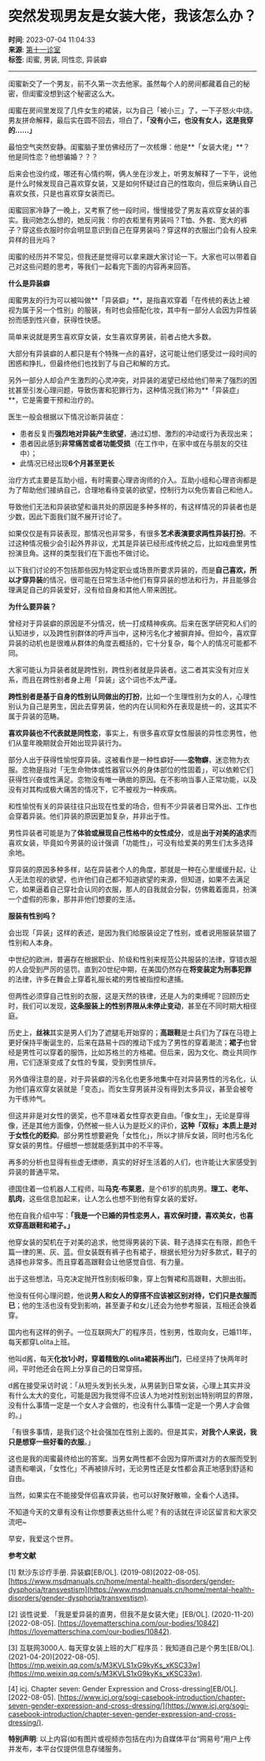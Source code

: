# 突然发现男友是女装大佬，我该怎么办？

**时间**: 2023-07-04 11:04:33  
**来源**: [第十一诊室](https://www.163.com/dy/media/T1583216237512.html)  
**标签**: 闺蜜, 男装, 同性恋, 异装癖  

---

闺蜜新交了一个男友，前不久第一次去他家。虽然每个人的房间都藏着自己的秘密，但闺蜜没想到这个秘密这么大。

闺蜜在房间里发现了几件女生的裙装，以为自己「被小三」了，一下子怒火中烧。男友拼命解释，最后实在圆不回去，坦白了，**「没有小三，也没有女人，这是我穿的……」**

最怕空气突然安静。闺蜜脑子里仿佛经历了一次核爆：他是**「女装大佬」**？他是同性恋？他想骗婚？？？

后来会也没约成，哪还有心情约啊，俩人坐在沙发上，听男友解释了一下午，说他是什么时候发现自己喜欢穿女装，又是如何怀疑过自己的性取向，但后来确认自己喜欢女孩，只是也喜欢穿女装而已。

闺蜜回家冷静了一晚上，又考察了他一段时间，慢慢接受了男友喜欢穿女装的事实。我问她怎么想的，她反问我：你的衣柜里有男装吗？T恤、外套、宽大的裤子？穿这些衣服时你会明显意识到自己在穿男装吗？穿这样的衣服出门会有人投来异样的目光吗？

闺蜜的经历并不常见，但我还是觉得可以拿来跟大家讨论一下。大家也可以带着自己对这些问题的思考，等我们一起看完下面的内容再来回答。

**什么是异装癖**

闺蜜男友的行为可以被叫做**「异装癖」**，是指喜欢穿着「在传统的表达上被视为属于另一个性别」的服装，有时也会搭配化妆，其中有一部分人会因为异性装扮而感到性兴奋，获得性快感。

简单来说就是男生喜欢穿女装，女生喜欢穿男装，前者占绝大多数。

大部分有异装癖的人都只是有个特殊一点的喜好，这可能让他们感受过一段时间的困惑和挣扎，但最终他们也找到了与自己和解的方式。

另外一部分人却会产生激烈的心灵冲突，对异装的渴望已经给他们带来了强烈的困扰甚至引发心理问题，导致伤害和犯罪行为，这种情况我们称为**「异装症」**，它是需要干预和治疗的。

医生一般会根据以下情况诊断异装症：

- 患者反复而**强烈地对异装产生欲望**，通过幻想、激烈的冲动或行为表现出来；
- 患者因此感到**非常痛苦或者功能受损**（在工作中，在家中或在与朋友的交往中）；
- 此情况已经出现**6个月甚至更长**

治疗方式主要是互助小组，有时需要心理咨询师的介入。互助小组和心理咨询都是为了帮助他们接纳自己，合理地看待变装的欲望，控制行为以免伤害自己和他人。

导致他们无法和异装欲望和谐共处的原因是多种多样的，有这样情况的异装者也是少数，因此下面我们就不展开讨论了。

如果仅仅是有异装表现，那情况也非常多，有很多**艺术表演要求两性异装打扮**。不过这种情况极少会引起外界非议，尤其是异装已经形成传统之后，比如戏曲里男性扮演旦角。这样的类型我们在下面也不做讨论。

以下我们讨论的不包括那些因为特定职业或场景所要求异装的，而是**自己喜欢，所以才穿异装**的情况，很可能在日常生活中他们有穿异装的想法和行为，并且能够合理满足自己的异装爱好，没有给自身和其他人带来困扰。

**为什么要异装？**

曾经对于异装癖的原因是不分情况，统一打成精神疾病。后来在医学研究和人们的认知进步，以及跨性别群体的呼声当中，这种污名化才被摒弃掉。但如今，喜欢穿异装的动机也是很难从群体的角度去概括的，它十分复杂，每个人的情况可能都不同。

大家可能认为异装者就是跨性别，跨性别者就是异装者。这二者其实没有对应关系，而且在跨性别者身上用「异装」这个词也不太严谨。

**跨性别者是基于自身的性别认同做出的打扮**，比如一个生理性别为女的人，心理性别认为自己是男生，因此去穿男装，他的内在认同和外在表现是统一的，这其实不属于异装的范畴。

**喜欢异装也不代表就是同性恋**，事实上，有很多喜欢穿女性服装的异性恋男性，他们从童年晚期就会开始出现异装行为。

部分人出于获得性愉悦穿异装。这被看作是一种性癖好——**恋物癖**，迷恋物为衣服。恋物是指对「无生命物体或性器官以外的身体部位的性固着」，可以依赖它们获得性兴奋或性满足。恋物没有唯一确凿的原因。在不影响当事人正常功能，以及没有对其构成极大痛苦的情况下，它不被视为一种疾病。

和性愉悦有关的异装往往只出现在性爱的场合，但有不少异装者日常外出、工作也会穿着异装。他们异装的原因更加复杂，并非出于性。

男性异装者可能是为了**体验或展现自己性格中的女性成分**，或是**出于对美的追求**而喜欢女装，毕竟如今男装的设计强调「功能性」，可没有给爱美的男生们太多选择余地。

穿异装的原因多种多样，站在异装者个人的角度，那就是一种在心里缓缓升起，让人无法忽视的欲望，也许他们自己都不知道欲望的来源，但知道，如果不去满足它，如果逼着自己穿社会认同的衣服，那人的自我就会分裂，仿佛戴着面具，扮演一个虚假的形象，那并非他们想要的生活。

**服装有性别吗？**

会出现「异装」这样的表述，是因为我们给服装设定了性别，或者说用服装禁锢了性别和人本身。

中世纪的欧洲，普遍存在根据职业、阶级和性别来规范公共服装的法律，穿错衣服的人会受到严厉的惩罚。直到20世纪中期，在美国仍然存在**将变装定为刑事犯罪**的法律，许多在舞会上穿着礼服长裙的男性被指控和逮捕。

但两性必须穿自己性别的衣服，这是天然的铁律，还是人为的束缚呢？回顾历史时，我们可以发现，**这条服装上的性别界限从未停止变动**，甚至在不同时期大相径庭。

历史上，**丝袜**其实是男人们为了遮腿毛开始穿的；**高跟鞋**是士兵们为了踩在马镫上更好保持平衡诞生的，后来在路易十四的推动下成为了男性的穿着潮流；**裙子**也曾经是男性可以穿着的服饰，比如苏格兰的方格裙。但后来，因为文化、商业共同作用，它们逐渐变成了女性的专属，受到男性排斥。

另外值得注意的是，对于异装癖的污名化也更多地集中在对异装男性的污名化，认为他们喜欢穿女装就是「变态」。而女生穿男装并没有得到太多异议，甚至会被夸为干练帅气。

但这并非是对女性的褒奖，也不意味着女性穿衣更自由。「像女生」，无论是穿得像，还是其他方面像，仍然被一些人认为是贬义的评价，**这种「双标」本质上是对于女性化的贬抑**。部分男性想要避免「女性化」，所以才排斥女装，同时也污名化穿女装的男性。仔细想一想就能感到其中的不平等。

再多的分析也显得有些虚无缥缈，真实的好好生活着的人们，也许能让大家感受到异装的普通平常。

德国住着一位机器人工程师，叫**马克·布莱恩**，是个61岁的肌肉男。**理工、老年、肌肉**，这些信息加起来，让人怎么也想不到他有穿女装的爱好。

他在自我介绍中写：**「我是一个已婚的异性恋男人，喜欢保时捷，喜欢美女，也喜欢穿高跟鞋和裙子。」**

他穿女装的契机在于对美的追求，他觉得男装的下装、鞋子选择实在有限，颜色千篇一律的黑、灰、蓝。但女装既有裤子也有裙子，根据长短分为好多款式，鞋子的选择也非常多。而且穿着高跟鞋会让他感觉自信、有力量。

出于这些想法，马克决定抛开性别刻板印象，穿上包臀裙和高跟鞋，大胆出街。

他没有任何心理问题，他说**男人和女人的穿搭不应该被区别对待，它们只是衣服而已**；他的生活也没有受到影响，甚至妻子和女儿还会为他参考服装，互相还会换着穿。

国内也有这样的例子。一位互联网大厂的程序员，性别男，性取向女，已婚11年，每天都穿Lolita上班。

他叫d酱，每天**化妆1小时，穿着精致的Lolita裙装再出门**，已经坚持了快两年时间，平时他还会在网上分享自己的日常穿搭。

d酱在接受采访时说：「从短头发到长头发，从男装到日常女装，心理上其实并没有什么太大的变化，可能是因为我觉得不应该人为地对性别划出特别明显的界限，没有什么事情一定是一个女人才会做的，也没有什么事情一定是一个男人才会做的。」

「有很多事情，是我们这个社会强加在性别上面的。但是其实，**对我个人来说，我只是想穿一些好看的衣服**。」

这也是我的闺蜜最终给出的答案。当男女两性都不会因为穿所谓对方的衣服而受到谴责和嘲讽，「女性化」不再被排斥时，无论男性还是女性都会真正地感到舒适和自由。

当然，如果实在不能接受伴侣喜欢异装，也可以好聚好散嘛，全看个人选择。

不知道今天的文章有没有让你想要表达些什么呢？有的话就在评论区留言和大家交流吧~

早安，我爱这个世界。

**参考文献**

\[1\] 默沙东诊疗手册. 异装癖\[EB/OL\]. (2019-08)\[2022-08-05\]. [https://www.msdmanuals.cn/home/mental-health-disorders/gender-dysphoria/transvestism](https://www.msdmanuals.cn/home/mental-health-disorders/gender-dysphoria/transvestism).

\[2\] 谈性说爱. 「我是爱异装的直男，但我不是女装大佬」\[EB/OL\]. (2020-11-20)\[2022-08-05\]. [https://lovematterschina.com/our-bodies/10842](https://lovematterschina.com/our-bodies/10842).

\[3\] 互联网3000人. 每天穿女装上班的大厂程序员：我知道自己是个男生\[EB/OL\]. (2021-04-20)\[2022-08-05\]. [https://mp.weixin.qq.com/s/M3KVLS1xG9kyKs_xKSC33w](https://mp.weixin.qq.com/s/M3KVLS1xG9kyKs_xKSC33w).

\[4\] icj. Chapter seven: Gender Expression and Cross-dressing\[EB/OL\]. \[2022-08-05\]. [https://www.icj.org/sogi-casebook-introduction/chapter-seven-gender-expression-and-cross-dressing/](https://www.icj.org/sogi-casebook-introduction/chapter-seven-gender-expression-and-cross-dressing/).

**特别声明**: 以上内容(如有图片或视频亦包括在内)为自媒体平台“网易号”用户上传并发布，本平台仅提供信息存储服务。